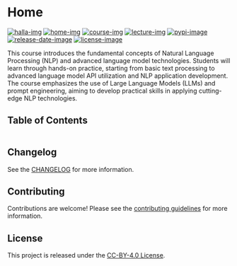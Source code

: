# Home

[![halla-img]][halla-url]
[![home-img]][home-url]
[![course-img]][course-url]
[![lecture-img]][lecture-url]
[![pypi-image]][pypi-url]
[![release-date-image]][release-url]
[![license-image]][license-url]

<!-- Links: -->

[halla-img]: https://img.shields.io/badge/CHU-halla.ai-blue
[halla-url]: https://halla.ai
[home-img]: https://img.shields.io/badge/home-jeju.ai-blue
[home-url]: https://home.jeju.ai
[home-repo-url]: https://entelecheia.me/repositories
[course-img]: https://img.shields.io/badge/course-jeju.ai-blue
[course-url]: https://course.jeju.ai
[lecture-img]: https://img.shields.io/badge/lecture-jeju.ai-blue
[lecture-url]: https://lecture.jeju.ai
[hyperfast python template]: https://github.com/entelecheia/hyperfast-course-template
[codecov-image]: https://codecov.io/gh/entelecheia/intronlp-2024/branch/main/graph/badge.svg?token=AaJIunU8cG
[codecov-url]: https://codecov.io/gh/entelecheia/intronlp-2024
[pypi-image]: https://img.shields.io/pypi/v/intronlp-2024
[license-image]: https://img.shields.io/github/license/entelecheia/intronlp-2024
[license-url]: https://github.com/entelecheia/intronlp-2024/blob/main/LICENSE
[version-image]: https://img.shields.io/github/v/release/entelecheia/intronlp-2024?sort=semver
[release-date-image]: https://img.shields.io/github/release-date/entelecheia/intronlp-2024
[release-url]: https://github.com/entelecheia/intronlp-2024/releases
[jupyter-book-image]: https://jupyterbook.org/en/stable/_images/badge.svg
[repo-url]: https://github.com/entelecheia/intronlp-2024
[pypi-url]: https://pypi.org/project/intronlp-2024
[docs-url]: https://nlp2024.jeju.ai/
[changelog]: https://github.com/entelecheia/intronlp-2024/blob/main/CHANGELOG.md
[contributing guidelines]: https://github.com/entelecheia/intronlp-2024/blob/main/CONTRIBUTING.md

<!-- Links: -->

This course introduces the fundamental concepts of Natural Language Processing (NLP) and advanced language model technologies. Students will learn through hands-on practice, starting from basic text processing to advanced language model API utilization and NLP application development. The course emphasizes the use of Large Language Models (LLMs) and prompt engineering, aiming to develop practical skills in applying cutting-edge NLP technologies.

## Table of Contents

```{tableofcontents}

```

## Changelog

See the [CHANGELOG] for more information.

## Contributing

Contributions are welcome! Please see the [contributing guidelines] for more information.

## License

This project is released under the [CC-BY-4.0 License][license-url].
